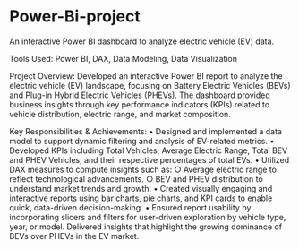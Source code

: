 # Power-Bi-project
An interactive Power BI dashboard to analyze electric vehicle (EV) data.

Tools Used: Power BI, DAX, Data Modeling, Data Visualization

Project Overview:
Developed an interactive Power BI report to analyze the electric vehicle (EV) landscape, focusing on Battery Electric Vehicles (BEVs) and Plug-in Hybrid Electric Vehicles (PHEVs). The dashboard provided business insights through key performance indicators (KPIs) related to vehicle distribution, electric range, and market composition.

Key Responsibilities & Achievements:
	• Designed and implemented a data model to support dynamic filtering and analysis of EV-related metrics.
	• Developed KPIs including Total Vehicles, Average Electric Range, Total BEV and PHEV Vehicles, and their respective percentages of total EVs.
	• Utilized DAX measures to compute insights such as:
		○ Average electric range to reflect technological advancements.
		○ BEV and PHEV distribution to understand market trends and growth.
	• Created visually engaging and interactive reports using bar charts, pie charts, and KPI cards to enable quick, data-driven decision-making.
	• Ensured report usability by incorporating slicers and filters for user-driven exploration by vehicle type, year, or model.
Delivered insights that highlight the growing dominance of BEVs over PHEVs in the EV market.
